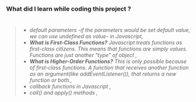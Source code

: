 ### What did I learn while coding this project ?

> #
>
> - _default parameters -if the parameters would be set default value, we can use undefined as value- in Javascript,_
> - _**What is First-Class Functions?** Javascript treats functions as first-class citizens. This means that functions are simply values. Functions are just another "type" of object ,_
> - _**What is Higher-Order Functions?** This is only possible because of first-class functions. A function that receives another function as an argument(like addEventListener()), that returns a new function or both.,_
> - _callback functions in Javascript ,_
> - _call() and apply() methods ,_
>
> #
